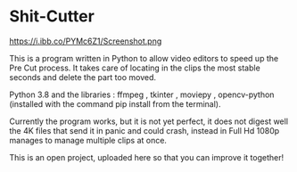 # Shit-Cutter

https://i.ibb.co/PYMc6Z1/Screenshot.png



This is a program written in Python to allow video editors to speed up the Pre Cut process. It takes care of locating in the clips the most stable seconds and delete the part too moved.

Python 3.8 and the libraries :
ffmpeg , tkinter , moviepy , opencv-python (installed with the command pip install from the terminal).

Currently the program works, but it is not yet perfect, it does not digest well the 4K files that send it in panic and could crash, instead in Full Hd 1080p manages to manage multiple clips at once.

This is an open project, uploaded here so that you can improve it together!
